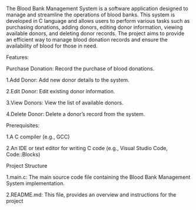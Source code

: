 The Blood Bank Management System is a software application designed to manage and streamline the operations of blood banks. This system is developed in C language and allows users to perform various tasks such as purchasing donations, adding donors, editing donor information, viewing available donors, and deleting donor records. The project aims to provide an efficient way to manage blood donation records and ensure the availability of blood for those in need.

Features:

Purchase Donation: Record the purchase of blood donations.

1.Add Donor: Add new donor details to the system.

2.Edit Donor: Edit existing donor information.

3.View Donors: View the list of available donors.

4.Delete Donor: Delete a donor’s record from the system.

Prerequisites:

1.A C compiler (e.g., GCC)

2.An IDE or text editor for writing C code (e.g., Visual Studio Code, Code::Blocks)


Project Structure

1.main.c: The main source code file containing the Blood Bank Management System implementation.

2.README.md: This file, provides an overview and instructions for the project

